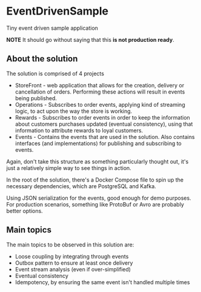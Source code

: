 # EventDrivenSample

Tiny event driven sample application

**NOTE** It should go without saying that this **is not production ready**.

## About the solution

The solution is comprised of 4 projects

- StoreFront - web application that allows for the creation, delivery or cancellation of orders. Performing these actions will result in events being published.
- Operations - Subscribes to order events, applying kind of streaming logic, to act upon the way the store is working.
- Rewards - Subscribes to order events in order to keep the information about customers purchases updated (eventual consistency), using that information to attribute rewards to loyal customers.
- Events - Contains the events that are used in the solution. Also contains interfaces (and implementations) for publishing and subscribing to events.

Again, don't take this structure as something particularly thought out, it's just a relatively simple way to see things in action.

In the root of the solution, there's a Docker Compose file to spin up the necessary dependencies, which are PostgreSQL and Kafka.

Using JSON serialization for the events, good enough for demo purposes. For production scenarios, something like ProtoBuf or Avro are probably better options.

## Main topics

The main topics to be observed in this solution are:

- Loose coupling by integrating through events
- Outbox pattern to ensure at least once delivery
- Event stream analysis (even if over-simplified)
- Eventual consistency
- Idempotency, by ensuring the same event isn't handled multiple times